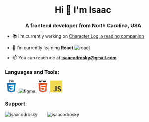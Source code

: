<h1 align="center">Hi 👋 I'm Isaac</h1>
<h3 align="center">A frontend developer from North Carolina, USA</h3>

- 📚 I’m currently working on [Character Log, a reading companion](https://character-log.netlify.app)

- 🌱 I’m currently learning **React** <img src="https://www.google.com/imgres?imgurl=https%3A%2F%2Fupload.wikimedia.org%2Fwikipedia%2Fcommons%2Fthumb%2Fa%2Fa7%2FReact-icon.svg%2F2300px-React-icon.svg.png&tbnid=4fP0joQQKRm5dM&vet=12ahUKEwjRxsXwwqCAAxU9EGIAHU5cDrgQMygAegUIARDhAQ..i&imgrefurl=https%3A%2F%2Fcommons.wikimedia.org%2Fwiki%2FFile%3AReact-icon.svg&docid=nfz2qKo0MFLwMM&w=2300&h=2000&q=react%20logo&ved=2ahUKEwjRxsXwwqCAAxU9EGIAHU5cDrgQMygAegUIARDhAQ" alt="react" width="15" height="15"/>

- 📫 You can reach me at **isaacodrosky@gmail.com**

<h3 align="left">Languages and Tools:</h3>
<p align="left"> <a href="https://www.w3schools.com/css/" target="_blank" rel="noreferrer"> <img src="https://raw.githubusercontent.com/devicons/devicon/master/icons/css3/css3-original-wordmark.svg" alt="css3" width="40" height="40"/> </a> <a href="https://www.figma.com/" target="_blank" rel="noreferrer"> <img src="https://www.vectorlogo.zone/logos/figma/figma-icon.svg" alt="figma" width="40" height="40"/> </a> <a href="https://www.w3.org/html/" target="_blank" rel="noreferrer"> <img src="https://raw.githubusercontent.com/devicons/devicon/master/icons/html5/html5-original-wordmark.svg" alt="html5" width="40" height="40"/> </a> <a href="https://developer.mozilla.org/en-US/docs/Web/JavaScript" target="_blank" rel="noreferrer"> <img src="https://raw.githubusercontent.com/devicons/devicon/master/icons/javascript/javascript-original.svg" alt="javascript" width="40" height="40"/> </a> </p>


<h3 align="left">Support:</h3>
<p><a href="https://www.buymeacoffee.com/isaacodrosky"> <img align="left" src="https://cdn.buymeacoffee.com/buttons/v2/default-yellow.png" height="40" width="135" alt="isaacodrosky" /></a><a href="https://ko-fi.com/isaacodrosky"> <img align="left" src="https://cdn.ko-fi.com/cdn/kofi3.png?v=3" height="40" width="135" alt="isaacodrosky" /></a></p><br><br>


